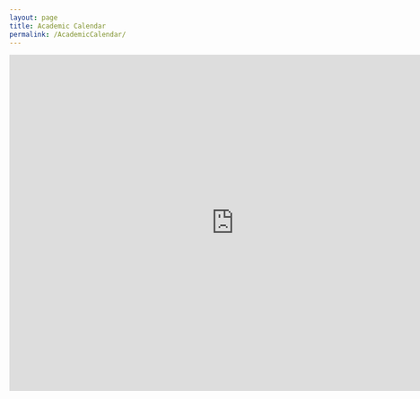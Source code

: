 ```yaml
---
layout: page
title: Academic Calendar
permalink: /AcademicCalendar/
---
```

<iframe src="https://calendar.google.com/calendar/embed?src=arie.damir%40gmail.com&ctz=Asia%2FTehran" style="border: 0" width="800" height="600" frameborder="0" scrolling="no"></iframe>